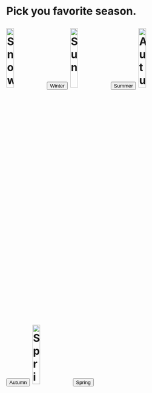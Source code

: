 <!DOCTYPE html>
<html>
<head>
<meta name="viewport" content="width=device-width, initial-scale=1">
</head>
<body>

<h1 Pick your favourite season /h1>

Pick you favorite season.<div class="container">
  <img src="snow.jpeg" alt="Snow" style="width:20%">
  <button type="button" onclick="Winter()">Winter</button>
  <img src="sun.jpg" alt="Sun" style="width:20%">
  <button type="button" onclick="Summer()">Summer</button>
  <img src="Autumn.jpg" alt="Autumn" style="width:20%">
   <button type="button" onclick="Autumn()">Autumn</button>
  <img src="Spring.jpg" alt="Spring" style="width:20%">
    <button type="button" onclick="Spring()">Spring</button>
</div>

<p id="demo1"></p>


<script>

function Winter() {
document.getElementById("demo1").style.color = "blue";
document.getElementById("demo1").style.fontFamily = "Arial";
document.getElementById("demo1").style.fontSize = "larger";

  document.getElementById("demo1").innerHTML = "You Like Winter";

}
function Summer() {
document.getElementById("demo1").style.color = "Green";
  document.getElementById("demo1").style.backgroundColor = "red";
  document.getElementById("demo1").innerHTML = "You Like Summer";

}
function Autumn() {
document.getElementById("demo1").style.color = "Yellow";
  document.getElementById("demo1").innerHTML = "You Like Autumn";

}
function Spring() {
document.getElementById("demo1").style.backgroundColor = "Yellow";
document.getElementById("demo1").style.color = "Red";
  document.getElementById("demo1").innerHTML = "You Like Spring";

}

</script>

</body>
